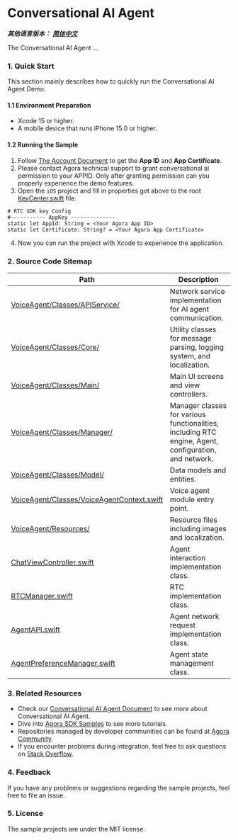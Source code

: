 # Conversational AI Agent

*__其他语言版本：__  [__简体中文__](README.zh.md)*

The Conversational AI Agent ...

### 1. Quick Start

This section mainly describes how to quickly run the Conversational AI Agent Demo.

#### 1.1 Environment Preparation

- Xcode 15 or higher.
- A mobile device that runs iPhone 15.0 or higher.

#### 1.2 Running the Sample

1. Follow [The Account Document](https://docs.agora.io/en/video-calling/reference/manage-agora-account) to get the **App ID** and **App Certificate**.
2. Please contact Agora technical support to grant conversational ai permission to your APPID. Only after granting permission can you properly experience the demo features.
3. Open the `iOS` project and fill in properties got above to the root [KeyCenter.swift](../../KeyCenter.swift) file. 

```
# RTC SDK key Config
#----------- AppKey --------------
static let AppId: String = <Your Agora App ID>
static let Certificate: String? = <Your Agora App Certificate>
```
4. Now you can run the project with Xcode to experience the application.

### 2. Source Code Sitemap

| Path | Description |
|------------------------------------------------------------------|-------------|
| [VoiceAgent/Classes/APIService/](VoiceAgent/Classes/APIService/) | Network service implementation for AI agent communication. |
| [VoiceAgent/Classes/Core/](VoiceAgent/Classes/Utils/) | Utility classes for message parsing, logging system, and localization. |
| [VoiceAgent/Classes/Main/](VoiceAgent/Classes/Main/) | Main UI screens and view controllers. |
| [VoiceAgent/Classes/Manager/](VoiceAgent/Classes/Manager/) | Manager classes for various functionalities, including RTC engine, Agent, configuration, and network. |
| [VoiceAgent/Classes/Model/](VoiceAgent/Classes/Model/) | Data models and entities. |
| [VoiceAgent/Classes/VoiceAgentContext.swift](VoiceAgent/Classes/VoiceAgentEntrance) | Voice agent module entry point. |
| [VoiceAgent/Resources/](VoiceAgent/Resources/) | Resource files including images and localization. |
| [ChatViewController.swift](ChatViewController.swift) | Agent interaction implementation class. |
| [RTCManager.swift](RTCManager.swift) | RTC implementation class. |
| [AgentAPI.swift](AgentAPI.swift) | Agent network request implementation class. |
| [AgentPreferenceManager.swift](AgentPreferenceManager.swift) | Agent state management class. |

### 3. Related Resources

- Check our [Conversational AI Agent Document]() to see more about Conversational AI Agent.
- Dive into [Agora SDK Samples](https://github.com/AgoraIO) to see more tutorials.
- Repositories managed by developer communities can be found at [Agora Community](https://github.com/AgoraIO-Community).
- If you encounter problems during integration, feel free to ask questions on [Stack Overflow](https://stackoverflow.com/questions/tagged/agora.io).

### 4. Feedback

If you have any problems or suggestions regarding the sample projects, feel free to file an issue.

### 5. License

The sample projects are under the MIT license.
